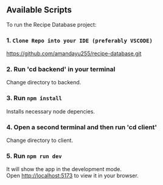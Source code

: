 ## Available Scripts

To run the Recipe Database project:

### 1. `Clone Repo into your IDE (preferably VSCODE)`

https://github.com/amandayu255/recipe-database.git

### 2. Run 'cd backend' in your terminal

Change directory to backend.

### 3. Run `npm install`

Installs necessary node depencies.

### 4. Open a second terminal and then run 'cd client' 

Change directory to client.

### 5. Run `npm run dev`

It will show the app in the development mode.\
Open [http://localhost:5173](http://localhost:5173) to view it in your browser.
